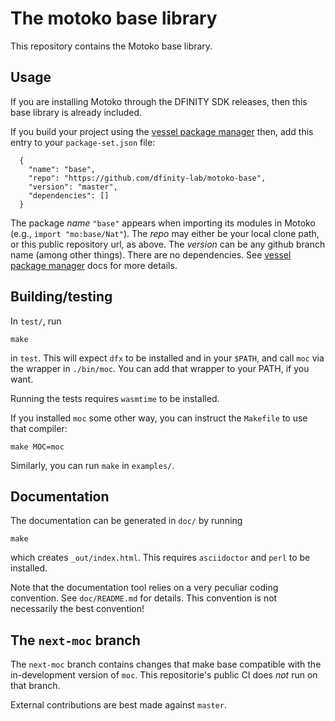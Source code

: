 The motoko base library
=======================

This repository contains the Motoko base library.

Usage
-----

If you are installing Motoko through the DFINITY SDK releases, then this base
library is already included.

If you build your project using the [vessel package manager] then, add this entry to your `package-set.json` file:

```
  {
    "name": "base",
    "repo": "https://github.com/dfinity-lab/motoko-base",
    "version": "master",
    "dependencies": []
  }
```

The package _name_ `"base"` appears when importing its modules in Motoko (e.g., `import "mo:base/Nat"`).  The _repo_ may either be your local clone path, or this public repository url, as above.  The _version_ can be any github branch name (among other things).  There are no dependencies.  See [vessel package manager] docs for more details.

[vessel package manager]: https://github.com/kritzcreek/vessel

Building/testing
----------------

In `test/`, run

    make

in `test`. This will expect `dfx` to be installed and in your `$PATH`, and call
`moc` via the wrapper in `./bin/moc`. You can add that wrapper to your PATH, if
you want.

Running the tests requires `wasmtime` to be installed.

If you installed `moc` some other way, you can instruct the `Makefile` to use
that compiler:

    make MOC=moc

Similarly, you can run `make` in `examples/`.

Documentation
-------------

The documentation can be generated in `doc/` by running

    make

which creates `_out/index.html`. This requires `asciidoctor` and `perl` to be
installed.

Note that the documentation tool relies on a very peculiar coding convention.
See `doc/README.md` for details. This convention is not necessarily the best
convention!

The `next-moc` branch
---------------------

The `next-moc` branch contains changes that make base compatible with the
in-development version of `moc`. This repositorie's public CI does _not_ run
on that branch.

External contributions are best made against `master`.


